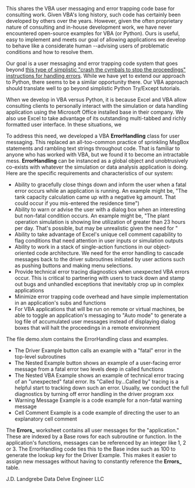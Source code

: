This shares the VBA user messaging and error trapping code base for consulting work. Given VBA's long history, such code has certainly been developed by others over the years. However, given the often proprietary nature of consulting and in-house development work, we have never encountered open-source examples for VBA (or Python). Ours is useful, easy to implement and meets our goal of allowing applications we develop to behave like a considerate human --advising users of problematic conditions and how to resolve them.

Our goal is a user messaging and error trapping code system that goes beyond [this type of simplistic "crash the cymbals to stop the proceedings" instructions for handling errors](https://stackoverflow.com/questions/1038006/what-are-some-good-patterns-for-vba-error-handling). While we have yet to extend our approach to Python, there seems to be a similar opportunity there. Our VBA approach should translate well to go beyond simplistic Python Try/Except tutorials.

When we develop in VBA versus Python, it is because Excel and VBA allow consulting clients to personally interact with the simulation or data handling application using the Microsoft Office installed base in their company. We also use Excel to take advantage of its outstanding multi-tabbed and richly formatted user interface. In these situations, we

To address this need, we developed a VBA **ErrorHandling** class for user messaging. This replaced an all-too-common practice of sprinkling MsgBox statements and rambling text strings throughout code. That is familiar to anyone who has worked with VBA, but we found it to become an intractable mess. **ErrorHandling** can be instanced as a global object and unobtrusively co-exists with whatever the simulation or data analysis application is doing. Here are the specific requirements and characteristics of our system:
* Ability to gracefully close things down and inform the user when a fatal error occurs while an application is running. An example might be, "The tank capacity calculation came up with a negative kg amount. That could occur if you mis-entered the residence time")
* Ability to warn or advise the user with a dialog box when an interesting but non-fatal condition occurs. An example might be, "The plant operation simulation is showing line utilization of greater than 23 hours per day. That's possible, but may be unrealistic given the need for "
* Ability to take advantage of Excel's unique cell comment capability to flag conditions that need attention in user inputs or simulation outputs
* Ability to work in a stack of single-action functions in our object-oriented code architecture. We need for the error handling to cascade messages back to the driver subroutines initiated by user actions such as pushing buttons and making menu selections.
* Provide technical error tracing diagnostics when unexpected VBA errors occur. This is critical to partnering with users to track down and stamp out bugs and unhandled exceptions that inevitably crop up in complex applications
* Minimize error trapping code overhead and have simple implementation in an application's subs and functions
* For VBA applications that will be run on remote or virtual machines, be able to toggle an application's messaging to "Auto mode" to generate a log file of accumulated user messages instead of displaying dialog boxes that will halt the proceedings in a remote environment

The file demo.xlsm contains the ErrorHandling class and examples.
* The Driver Example button calls an example with a "fatal" error in the top-level subroutines
* The Nested Example button shows an example of a user-facing error message from a fatal error two levels deep in called functions
* The Nested VBA Example shows an example of technical error tracing of an "unexpected" fatal error. Its "Called by...Called by" tracing is a helpful start to tracking down such an error. Usually, we conduct the full diagnostics by turning off error handling in the driver program xxx
* Warning Message Example is a code example for a non-fatal warning message
* Cell Comment Example is a code example of directing the user to an explanatory cell comment

The **Errors_** worksheet contains all user messages for the "application." These are indexed by a Base rows for each subroutine or function. In the application's functions, messages can be referenced by an integer like 1, 2 or 3. The ErrorHandling code ties this to the Base index such as 100 to generate the lookup key for the Driver Example. This makes it easier to assign new messages without having to constantly reference the **Errors_** table.

J.D. Landgrebe
Data Delve Engineer LLC

